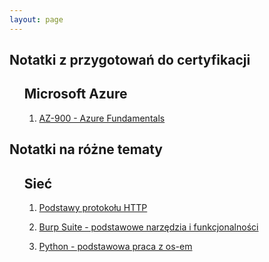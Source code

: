 ```yaml
---
layout: page
---
```


<section>
	<h1>Notatki z przygotowań do certyfikacji</h1>
	<ul>
		<p><h2>Microsoft Azure</h2>
			<ol>
				<li><a href="{{ "/AZ-900-preparation-notes" | prepend: site.baseurl | replace: '//', '/' }}"><p>AZ-900 - Azure Fundamentals</p></a></li>
			</ol>
		</p>
	</ul>
</section>
<section>
	<h1>Notatki na różne tematy</h1>
	<ul>
		<p><h2>Sieć</h2>
			<ol>
				<li><a href="{{ "/HTTP-basic" | prepend: site.baseurl | replace: '//', '/' }}"><p>Podstawy protokołu HTTP</p></a></li>
				<li><a href="{{ "/burp-suite" | prepend: site.baseurl | replace: '//', '/' }}"><p>Burp Suite - podstawowe narzędzia i funkcjonalności</p></a></li>
				<li><a href="{{ "/Python_os" | prepend: site.baseurl | replace: '//', '/' }}"><p>Python - podstawowa praca z os-em</p></a></li>
			</ol>
		</p>
	</ul>
</section>
